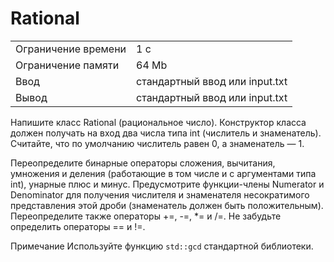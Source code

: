 # Rational

<table>
 <tr>
    <td>Ограничение времени</td>
    <td>1 c</td>
 </tr>
 <tr>
    <td>Ограничение памяти</td>
    <td>64 Mb</td>
 </tr>
  <tr>
    <td>Ввод</td>
    <td>стандартный ввод или input.txt</td>
 </tr>
  <tr>
    <td>Вывод</td>
    <td>стандартный ввод или input.txt</td>
 </tr>
</table>

Напишите класс Rational (рациональное число). Конструктор класса должен получать на вход два числа типа int (числитель и знаменатель). Считайте, что по умолчанию числитель равен 0, а знаменатель — 1.

Переопределите бинарные операторы сложения, вычитания, умножения и деления (работающие в том числе и с аргументами типа int), унарные плюс и минус. Предусмотрите функции-члены Numerator и Denominator для получения числителя и знаменателя несократимого представления этой дроби (знаменатель должен быть положительным). Переопределите также операторы +=, -=, *= и /=. Не забудьте определить операторы == и !=.

Примечание
Используйте функцию ```std::gcd``` стандартной библиотеки.